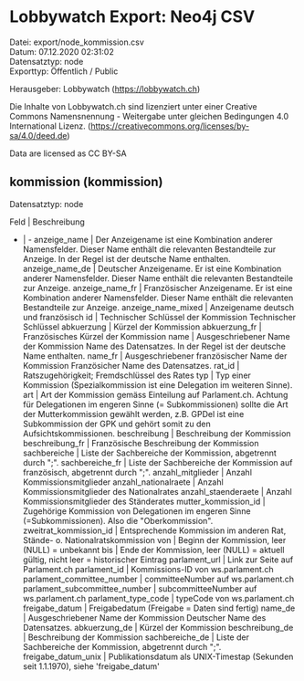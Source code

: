 Lobbywatch Export: Neo4j CSV
============================

Datei: export/node_kommission.csv  
Datum: 07.12.2020 02:31:02  
Datensatztyp: node  
Exporttyp: Öffentlich / Public  

Herausgeber: Lobbywatch (https://lobbywatch.ch)  

Die Inhalte von Lobbywatch.ch sind lizenziert unter einer Creative Commons Namensnennung - Weitergabe unter gleichen Bedingungen 4.0 International Lizenz. (https://creativecommons.org/licenses/by-sa/4.0/deed.de)

Data are licensed as CC BY-SA


## kommission (kommission)

Datensatztyp: node

Feld | Beschreibung
- | -
anzeige_name | Der Anzeigename ist eine Kombination anderer Namensfelder. Dieser Name enthält die relevanten Bestandteile zur Anzeige. In der Regel ist der deutsche Name enthalten.
anzeige_name_de | Deutscher Anzeigename. Er ist eine Kombination anderer Namensfelder. Dieser Name enthält die relevanten Bestandteile zur Anzeige.
anzeige_name_fr | Französischer Anzeigename. Er ist eine Kombination anderer Namensfelder. Dieser Name enthält die relevanten Bestandteile zur Anzeige.
anzeige_name_mixed | Anzeigename deutsch und französisch
id | Technischer Schlüssel der Kommission Technischer Schlüssel
abkuerzung | Kürzel der Kommission
abkuerzung_fr | Französisches Kürzel der Kommission
name | Ausgeschriebener Name der Kommission Name des Datensatzes. In der Regel ist der deutsche Name enthalten.
name_fr | Ausgeschriebener französischer Name der Kommission Französicher Name des Datensatzes.
rat_id | Ratszugehörigkeit; Fremdschlüssel des Rates
typ | Typ einer Kommission (Spezialkommission ist eine Delegation im weiteren Sinne).
art | Art der Kommission gemäss Einteilung auf Parlament.ch. Achtung für Delegationen im engeren Sinne (= Subkommissionen) sollte die Art der Mutterkommission gewählt werden, z.B. GPDel ist eine Subkommission der GPK und gehört somit zu den Aufsichtskommissionen.
beschreibung | Beschreibung der Kommission
beschreibung_fr | Französische Beschreibung der Kommission
sachbereiche | Liste der Sachbereiche der Kommission, abgetrennt durch ";".
sachbereiche_fr | Liste der Sachbereiche der Kommission auf französisch, abgetrennt durch ";".
anzahl_mitglieder | Anzahl Kommissionsmitglieder
anzahl_nationalraete | Anzahl Kommissionsmitglieder des Nationalrates
anzahl_staenderaete | Anzahl Kommissionsmitglieder des Ständerates
mutter_kommission_id | Zugehörige Kommission von Delegationen im engeren Sinne (=Subkommissionen).  Also die "Oberkommission".
zweitrat_kommission_id | Entsprechende Kommission im anderen Rat, Stände- o. Nationalratskommission
von | Beginn der Kommission, leer (NULL) = unbekannt
bis | Ende der Kommission, leer (NULL) = aktuell gültig, nicht leer = historischer Eintrag
parlament_url | Link zur Seite auf Parlament.ch
parlament_id | Kommissions-ID von ws.parlament.ch
parlament_committee_number | committeeNumber auf ws.parlament.ch
parlament_subcommittee_number | subcommitteeNumber auf ws.parlament.ch
parlament_type_code | typeCode von ws.parlament.ch
freigabe_datum | Freigabedatum (Freigabe = Daten sind fertig)
name_de | Ausgeschriebener Name der Kommission Deutscher Name des Datensatzes.
abkuerzung_de | Kürzel der Kommission
beschreibung_de | Beschreibung der Kommission
sachbereiche_de | Liste der Sachbereiche der Kommission, abgetrennt durch ";".
freigabe_datum_unix | Publikationsdatum als UNIX-Timestap (Sekunden seit 1.1.1970), siehe 'freigabe_datum'

